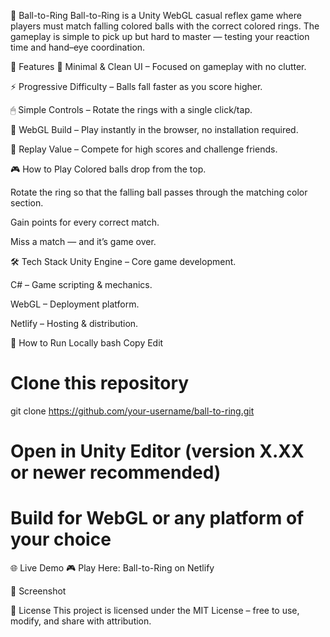 🎯 Ball-to-Ring
Ball-to-Ring is a Unity WebGL casual reflex game where players must match falling colored balls with the correct colored rings. The gameplay is simple to pick up but hard to master — testing your reaction time and hand–eye coordination.

🚀 Features
🎨 Minimal & Clean UI – Focused on gameplay with no clutter.

⚡ Progressive Difficulty – Balls fall faster as you score higher.

🖱 Simple Controls – Rotate the rings with a single click/tap.

📱 WebGL Build – Play instantly in the browser, no installation required.

🎯 Replay Value – Compete for high scores and challenge friends.

🎮 How to Play
Colored balls drop from the top.

Rotate the ring so that the falling ball passes through the matching color section.

Gain points for every correct match.

Miss a match — and it’s game over.

🛠 Tech Stack
Unity Engine – Core game development.

C# – Game scripting & mechanics.

WebGL – Deployment platform.

Netlify – Hosting & distribution.

📂 How to Run Locally
bash
Copy
Edit
# Clone this repository
git clone https://github.com/your-username/ball-to-ring.git

# Open in Unity Editor (version X.XX or newer recommended)
# Build for WebGL or any platform of your choice
🌐 Live Demo
🎮 Play Here: Ball-to-Ring on Netlify

📸 Screenshot

📜 License
This project is licensed under the MIT License – free to use, modify, and share with attribution.
